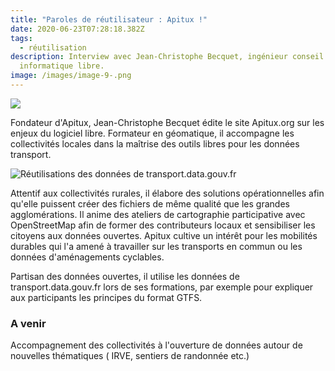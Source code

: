 ```yaml
---
title: "Paroles de réutilisateur : Apitux !"
date: 2020-06-23T07:28:18.382Z
tags:
  - réutilisation
description: Interview avec Jean-Christophe Becquet, ingénieur conseil en
  informatique libre.
image: /images/image-9-.png
---
```

![](/images/apitux_image.png)

<!--StartFragment-->

Fondateur d'Apitux, Jean-Christophe Becquet édite le site Apitux.org sur les enjeux du logiciel libre. Formateur en géomatique, il accompagne les collectivités locales dans la maîtrise des outils libres pour les données transport. 

<!--EndFragment-->

![](/images/apitux_sig.png "Réutilisations des données de transport.data.gouv.fr")

<!--StartFragment-->

Attentif aux collectivités rurales, il élabore des solutions opérationnelles afin qu'elle puissent créer des fichiers de même qualité que les grandes agglomérations. Il anime des ateliers de cartographie participative avec OpenStreetMap afin de former des contributeurs locaux et sensibiliser les citoyens aux données ouvertes. Apitux cultive un intérêt pour les mobilités durables qui l'a amené à travailler sur les transports en commun ou les données d'aménagements cyclables.

Partisan des données ouvertes, il utilise les données de transport.data.gouv.fr lors de ses formations, par exemple pour expliquer aux participants les principes du format GTFS.

<!--EndFragment-->

<!--StartFragment-->

### A venir

<!--StartFragment-->

Accompagnement des collectivités à l'ouverture de données autour de nouvelles thématiques ( IRVE, sentiers de randonnée etc.)

<!--EndFragment-->

<!--EndFragment-->